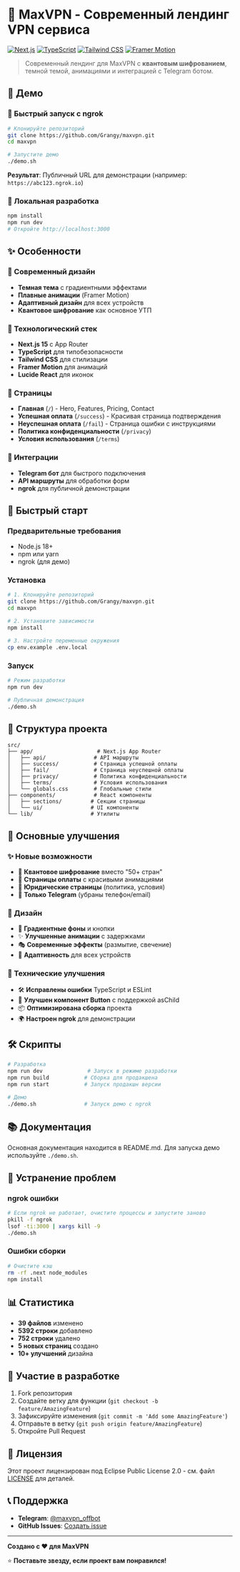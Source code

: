 # 🚀 MaxVPN - Современный лендинг VPN сервиса

[![Next.js](https://img.shields.io/badge/Next.js-15.5.4-black?style=for-the-badge&logo=next.js)](https://nextjs.org/)
[![TypeScript](https://img.shields.io/badge/TypeScript-5.0-blue?style=for-the-badge&logo=typescript)](https://www.typescriptlang.org/)
[![Tailwind CSS](https://img.shields.io/badge/Tailwind_CSS-3.4-38B2AC?style=for-the-badge&logo=tailwind-css)](https://tailwindcss.com/)
[![Framer Motion](https://img.shields.io/badge/Framer_Motion-12.23-0055FF?style=for-the-badge&logo=framer)](https://www.framer.com/motion/)

> Современный лендинг для MaxVPN с **квантовым шифрованием**, темной темой, анимациями и интеграцией с Telegram ботом.

## 🌟 Демо

### 🚀 Быстрый запуск с ngrok
```bash
# Клонируйте репозиторий
git clone https://github.com/Grangy/maxvpn.git
cd maxvpn

# Запустите демо
./demo.sh
```

**Результат**: Публичный URL для демонстрации (например: `https://abc123.ngrok.io`)

### 📱 Локальная разработка
```bash
npm install
npm run dev
# Откройте http://localhost:3000
```

## ✨ Особенности

### 🎨 Современный дизайн
- **Темная тема** с градиентными эффектами
- **Плавные анимации** (Framer Motion)
- **Адаптивный дизайн** для всех устройств
- **Квантовое шифрование** как основное УТП

### 🔧 Технологический стек
- **Next.js 15** с App Router
- **TypeScript** для типобезопасности
- **Tailwind CSS** для стилизации
- **Framer Motion** для анимаций
- **Lucide React** для иконок

### 📄 Страницы
- **Главная** (`/`) - Hero, Features, Pricing, Contact
- **Успешная оплата** (`/success`) - Красивая страница подтверждения
- **Неуспешная оплата** (`/fail`) - Страница ошибки с инструкциями
- **Политика конфиденциальности** (`/privacy`)
- **Условия использования** (`/terms`)

### 🤖 Интеграции
- **Telegram бот** для быстрого подключения
- **API маршруты** для обработки форм
- **ngrok** для публичной демонстрации

## 🚀 Быстрый старт

### Предварительные требования
- Node.js 18+
- npm или yarn
- ngrok (для демо)

### Установка
```bash
# 1. Клонируйте репозиторий
git clone https://github.com/Grangy/maxvpn.git
cd maxvpn

# 2. Установите зависимости
npm install

# 3. Настройте переменные окружения
cp env.example .env.local
```

### Запуск
```bash
# Режим разработки
npm run dev

# Публичная демонстрация
./demo.sh
```

## 📁 Структура проекта

```
src/
├── app/                    # Next.js App Router
│   ├── api/               # API маршруты
│   ├── success/           # Страница успешной оплаты
│   ├── fail/              # Страница неуспешной оплаты
│   ├── privacy/           # Политика конфиденциальности
│   ├── terms/             # Условия использования
│   └── globals.css        # Глобальные стили
├── components/            # React компоненты
│   ├── sections/         # Секции страницы
│   └── ui/               # UI компоненты
└── lib/                  # Утилиты
```

## 🎯 Основные улучшения

### ✨ Новые возможности
- 🔮 **Квантовое шифрование** вместо "50+ стран"
- 📱 **Страницы оплаты** с красивыми анимациями
- 📄 **Юридические страницы** (политика, условия)
- 🤖 **Только Telegram** (убраны телефон/email)

### 🎨 Дизайн
- 🌈 **Градиентные фоны** и кнопки
- ✨ **Улучшенные анимации** с задержками
- 🎭 **Современные эффекты** (размытие, свечение)
- 📱 **Адаптивность** для всех устройств

### 🔧 Технические улучшения
- 🛠️ **Исправлены ошибки** TypeScript и ESLint
- 🔗 **Улучшен компонент Button** с поддержкой asChild
- 📦 **Оптимизирована сборка** проекта
- 🌍 **Настроен ngrok** для демонстрации

## 🛠️ Скрипты

```bash
# Разработка
npm run dev              # Запуск в режиме разработки
npm run build           # Сборка для продакшена
npm run start           # Запуск продакшн версии

# Демо
./demo.sh               # Запуск демо с ngrok
```

## 📚 Документация

Основная документация находится в README.md. Для запуска демо используйте `./demo.sh`.

## 🔧 Устранение проблем

### ngrok ошибки
```bash
# Если ngrok не работает, очистите процессы и запустите заново
pkill -f ngrok
lsof -ti:3000 | xargs kill -9
./demo.sh
```

### Ошибки сборки
```bash
# Очистите кэш
rm -rf .next node_modules
npm install
```

## 📊 Статистика

- **39 файлов** изменено
- **5392 строки** добавлено
- **752 строки** удалено
- **5 новых страниц** создано
- **10+ улучшений** дизайна

## 🤝 Участие в разработке

1. Fork репозитория
2. Создайте ветку для функции (`git checkout -b feature/AmazingFeature`)
3. Зафиксируйте изменения (`git commit -m 'Add some AmazingFeature'`)
4. Отправьте в ветку (`git push origin feature/AmazingFeature`)
5. Откройте Pull Request

## 📄 Лицензия

Этот проект лицензирован под Eclipse Public License 2.0 - см. файл [LICENSE](LICENSE) для деталей.

## 📞 Поддержка

- **Telegram**: [@maxvpn_offbot](https://t.me/maxvpn_offbot)
- **GitHub Issues**: [Создать issue](https://github.com/Grangy/maxvpn/issues)

---

**Создано с ❤️ для MaxVPN**

⭐ **Поставьте звезду, если проект вам понравился!**

